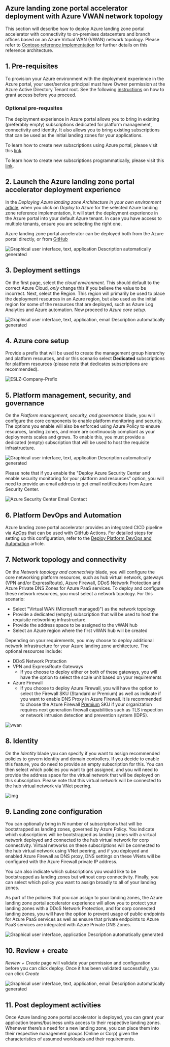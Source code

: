 ## Azure landing zone portal accelerator deployment with Azure VWAN network topology

This section will describe how to deploy Azure landing zone portal accelerator with connectivity to on-premises datacenters and branch offices based on an Azure Virtual WAN (VWAN) network topology. Please refer to [Contoso reference implementation](https://github.com/Azure/Enterprise-Scale/tree/main/docs/reference/contoso/Readme.md) for further details on this reference architecture.

## 1. Pre-requisites

To provision your Azure environment with the deployment experience in the Azure portal, your user/service principal must have Owner permission at the Azure Active Directory Tenant root. See the following [instructions](./Deploying-Enterprise-Scale-Pre-requisites) on how to grant access before you proceed.

### Optional pre-requsites

The deployment experience in Azure portal allows you to bring in existing (preferably empty) subscriptions dedicated for platform management, connectivity and identity. It also allows you to bring existing subscriptions that can be used as the initial landing zones for your applications.

To learn how to create new subscriptions using Azure portal, please visit this [link](https://azure.microsoft.com/en-us/blog/create-enterprise-subscription-experience-in-azure-portal-public-preview/).

To learn how to create new subscriptions programmatically, please visit this [link](https://docs.microsoft.com/en-us/azure/cost-management-billing/manage/programmatically-create-subscription).

## 2. Launch the Azure landing zone portal accelerator deployment experience

In the *Deploying Azure landing zone Architecture in your own environment* [article](https://github.com/Azure/Enterprise-Scale#deploying-enterprise-scale-architecture-in-your-own-environment), when you click on *Deploy to Azure* for the selected Azure landing zone reference implementation, it will start the deployment experience in the Azure portal into your default Azure tenant. In case you have access to multiple tenants, ensure you are selecting the right one.

Azure landing zone portal accelerator can be deployed both from the Azure portal directly, or from [GitHub](https://github.com/Azure/Enterprise-Scale#deploying-enterprise-scale-architecture-in-your-own-environment)

![Graphical user interface, text, application  Description automatically generated](./media/clip_image004.jpg)

## 3. Deployment settings

On the first page, select the *cloud environment*. This should default to the correct Azure Cloud, *only* change this if you believe the value to be incorrect. Next, select the Region. This region will primarily be used to place the deployment resources in an Azure region, but also used as the initial region for some of the resources that are deployed, such as Azure Log Analytics and Azure automation. Now proceed to *Azure core setup*.

![Graphical user interface, text, application, email  Description automatically generated](./media/clip_image010.jpg)

## 4. Azure core setup

Provide a prefix that will be used to create the management group hierarchy and platform resources, and or this scenario select **Dedicated** subscriptions for platform resources (please note that dedicates subscriptions are recommended).

![ESLZ-Company-Prefix](./media/ESLZ-Company-Prefix.JPG)

## 5. Platform management, security, and governance

On the *Platform management, security, and governance* blade, you will configure the core components to enable platform monitoring and security. The options you enable will also be enforced using Azure Policy to ensure resources, landing zones, and more are continuously compliant as your deployments scales and grows. To enable this, you must provide a dedicated (empty) subscription that will be used to host the requisite infrastructure.

![Graphical user interface, text, application  Description automatically generated](./media/clip_image014.jpg)

Please note that if you enable the "Deploy Azure Security Center and enable security monitoring for your platform and resources" option, you will need to provide an email address to get email notifications from Azure Security Center.

![Azure Security Center Email Contact](./media/clip_image014asc.jpg)

## 6. Platform DevOps and Automation

Azure landing zone portal accelerator provides an integrated CICD pipeline via [AzOps](https://github.com/Azure/AzOps) that can be used with GitHub Actions. For detailed steps for setting up this configuration, refer to the [Deploy Platform DevOps and Automation](./Deploying-ALZ-Platform-DevOps) article.

## 7. Network topology and connectivity
On the *Network topology and connectivity* blade, you will configure the core networking platform resources, such as hub virtual network, gateways (VPN and/or ExpressRoute), Azure Firewall, DDoS Network Protection and Azure Private DNS Zones for Azure PaaS services. To deploy and configure these network resources, you must select a network topology. For this scenario:

* Select "Virtual WAN (Microsoft managed)") as the network topology
* Provide a dedicated (empty) subscription that will be used to host the requisite networking infrastructure.
* Provide the address space to be assigned to the vWAN hub
* Select an Azure region where the first vWAN hub will be created

Depending on your requirements, you may choose to deploy additional network infrastructure for your Azure landing zone architecture. The optional resources include:

* DDoS Network Protection
* VPN and ExpressRoute Gateways
  * If you choose to deploy either or both of these gateways, you will have the option to select the scale unit based on your requirements
* Azure Firewall
  * If you choose to deploy Azure Firewall, you will have the option to select the Firewall SKU (Standard or Premium) as well as indicate if you want to enable DNS Proxy in Azure Firewall. It is recommended to choose the Azure Firewall [Premium](https://docs.microsoft.com/azure/firewall/premium-features) SKU if your organization requires next generation firewall capabilities such as TLS inspection or network intrusion detection and prevention system (IDPS).

![vwan](./media/clip_image078.jpg)

## 8. Identity
On the *Identity* blade you can specify if you want to assign recommended policies to govern identity and domain controllers. If you decide to enable this feature, you do need to provide an empty subscription for this. You can then select which policies you want to get assigned, and you will need to provide the address space for the virtual network that will be deployed on this subscription. Please note that this virtual network will be connected to the hub virtual network via VNet peering. 

 ![img](./media/clip_image036c.png)

## 9. Landing zone configuration

You can optionally bring in N number of subscriptions that will be bootstrapped as landing zones, governed by Azure Policy. You indicate which subscriptions will be bootstrapped as landing zones with a virtual network deployed and connected to the hub virtual network for corp connectivity. Virtual networks on these subscriptions will be connected to the hub virtual network using VNet peering, and if you deployed and enabled Azure Firewall as DNS proxy, DNS settings on these VNets will be configured with the Azure Firewall private IP address.

You can also indicate which subscriptions you would like to be bootstrapped as landing zones but without corp connectivity. Finally, you can select which policy you want to assign broadly to all of your landing zones.

As part of the policies that you can assign to your landing zones, the Azure landing zone portal accelerator experience will allow you to protect your landing zones with a DDoS Network Protection, and for corp connected landing zones, you will have the option to prevent usage of public endpoints for Azure PaaS services as well as ensure that private endpoints to Azure PaaS services are integrated with Azure Private DNS Zones. 

![Graphical user interface, application  Description automatically generated](./media/clip_image037.jpg)

## 10. Review + create

*Review + Create* page will validate your permission and configuration before you can click deploy. Once it has been validated successfully, you can click *Create*

![Graphical user interface, text, application, email  Description automatically generated](./media/clip_image039.jpg)

## 11. Post deployment activities

Once Azure landing zone portal accelerator is deployed, you can grant your application teams/business units access to their respective landing zones. Whenever there’s a need for a new landing zone, you can place them into their respective management groups (Online or Corp) given the characteristics of assumed workloads and their requirements.
